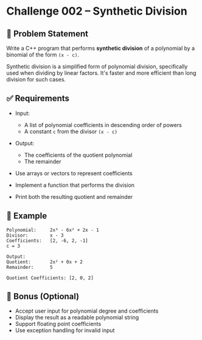 # Challenge 002 – Synthetic Division

## 🧠 Problem Statement

Write a C++ program that performs **synthetic division** of a polynomial by a binomial of the form `(x - c)`.

Synthetic division is a simplified form of polynomial division, specifically used when dividing by linear factors. It's faster and more efficient than long division for such cases.

## ✅ Requirements

- Input:
  - A list of polynomial coefficients in descending order of powers
  - A constant `c` from the divisor `(x - c)`
- Output:
  - The coefficients of the quotient polynomial
  - The remainder

- Use arrays or vectors to represent coefficients
- Implement a function that performs the division
- Print both the resulting quotient and remainder

## 🧪 Example

```
Polynomial:     2x³ - 6x² + 2x - 1
Divisor:        x - 3
Coefficients:   [2, -6, 2, -1]
c = 3

Output:
Quotient:       2x² + 0x + 2
Remainder:      5

Quotient Coefficients: [2, 0, 2]
```

## 🚀 Bonus (Optional)

- Accept user input for polynomial degree and coefficients
- Display the result as a readable polynomial string
- Support floating point coefficients
- Use exception handling for invalid input
